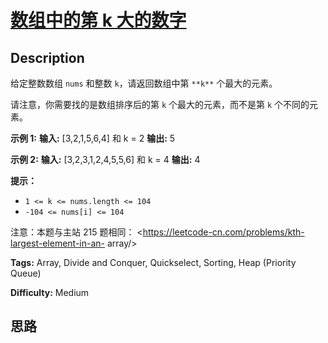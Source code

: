 # [数组中的第 k 大的数字][title]

## Description

给定整数数组 `nums` 和整数 `k`，请返回数组中第 `**k**` 个最大的元素。

请注意，你需要找的是数组排序后的第 `k` 个最大的元素，而不是第 `k` 个不同的元素。



**示例 1:**
            **输入:** [3,2,1,5,6,4] 和 k = 2    **输出:** 5    

**示例  2:**
            **输入:** [3,2,3,1,2,4,5,5,6] 和 k = 4    **输出:** 4



**提示：**

  * `1 <= k <= nums.length <= 104`
  * `-104 <= nums[i] <= 104`



注意：本题与主站 215 题相同： <https://leetcode-cn.com/problems/kth-largest-element-in-an-
array/>


**Tags:** Array, Divide and Conquer, Quickselect, Sorting, Heap (Priority Queue)

**Difficulty:** Medium

## 思路

[title]: https://leetcode-cn.com/problems/xx4gT2
